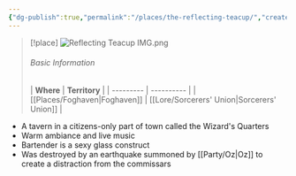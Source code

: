 ```yaml
---
{"dg-publish":true,"permalink":"/places/the-reflecting-teacup/","created":"","updated":""}
---
```



> [!place]
> ![Reflecting Teacup IMG.png](/img/user/z_Assets/Reflecting%20Teacup%20IMG.png)
> ###### Basic Information
> | **Where** | **Territory** |
| --------- | ---------- |
| [[Places/Foghaven\|Foghaven]]          |  [[Lore/Sorcerers' Union\|Sorcerers' Union]]    |

- A tavern in a citizens-only part of town called the Wizard's Quarters
- Warm ambiance and live music 
- Bartender is a sexy glass construct
- Was destroyed by an earthquake summoned by [[Party/Oz\|Oz]] to create a distraction from the commissars 